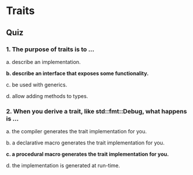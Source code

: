 # Traits

## Quiz

### 1. The purpose of traits is to ...

a. describe an implementation.

**b. describe an interface that exposes some functionality.**

c. be used with generics.

d. allow adding methods to types.

### 2. When you derive a trait, like std::fmt::Debug, what happens is ...

a. the compiler generates the trait implementation for you.

b. a declarative macro generates the trait implementation for you.

**c. a procedural macro generates the trait implementation for you.**

d. the implementation is generated at run-time.
